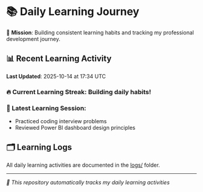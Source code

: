 # 📚 Daily Learning Journey

🎯 **Mission**: Building consistent learning habits and tracking my professional development journey.

## 📊 Recent Learning Activity

**Last Updated**: 2025-10-14 at 17:34 UTC

### 🔥 Current Learning Streak: Building daily habits!

### 📝 Latest Learning Session:
- Practiced coding interview problems
- Reviewed Power BI dashboard design principles

## 🗂️ Learning Logs

All daily learning activities are documented in the [logs/](./logs/) folder.

---
*🤖 This repository automatically tracks my daily learning activities*
